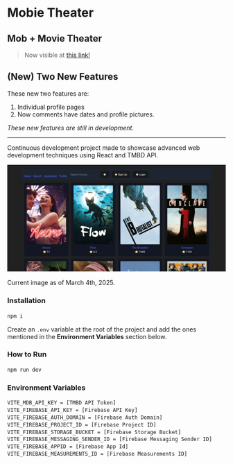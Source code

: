 # Mobie Theater

## Mob + Movie Theater

> Now visible at [this link!](https://mobietheater.vercel.app/)

## (New) Two New Features

These new two features are:

1. Individual profile pages
2. Now comments have dates and profile pictures.

_These new features are still in development._

---

Continuous development project made to showcase advanced web development techniques using React and TMBD API.

![This is an example](./assets/screenshot.png)

Current image as of March 4th, 2025.

### Installation

```bash
npm i
```

Create an `.env` variable at the root of the project and add the ones mentioned in the **Environment Variables** section below.

### How to Run

```bash
npm run dev
```

### Environment Variables

```bash
VITE_MDB_API_KEY = [TMBD API Token]
VITE_FIREBASE_API_KEY = [Firebase API Key]
VITE_FIREBASE_AUTH_DOMAIN = [Firebase Auth Domain]
VITE_FIREBASE_PROJECT_ID = [Firebase Project ID]
VITE_FIREBASE_STORAGE_BUCKET = [Firebase Storage Bucket]
VITE_FIREBASE_MESSAGING_SENDER_ID = [Firebase Messaging Sender ID]
VITE_FIREBASE_APPID = [Firebase App Id]
VITE_FIREBASE_MEASUREMENTS_ID = [Firebase Measurements ID]
```
